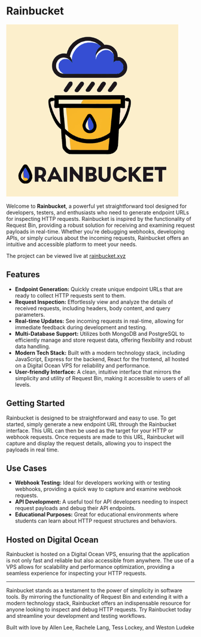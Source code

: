 # Rainbucket

![rainbucket logo](https://github.com/rainbucket-xyz/rainbucket/blob/main/frontend/public/gh_images/rainbucket.png?raw=true)

Welcome to **Rainbucket**, a powerful yet straightforward tool designed for developers, testers, and enthusiasts who need to generate endpoint URLs for inspecting HTTP requests. Rainbucket is inspired by the functionality of Request Bin, providing a robust solution for receiving and examining request payloads in real-time. Whether you're debugging webhooks, developing APIs, or simply curious about the incoming requests, Rainbucket offers an intuitive and accessible platform to meet your needs.

The project can be viewed live at [rainbucket.xyz](https://rainbucket.xyz/)

## Features

- **Endpoint Generation:** Quickly create unique endpoint URLs that are ready to collect HTTP requests sent to them.
- **Request Inspection:** Effortlessly view and analyze the details of received requests, including headers, body content, and query parameters.
- **Real-time Updates:** See incoming requests in real-time, allowing for immediate feedback during development and testing.
- **Multi-Database Support:** Utilizes both MongoDB and PostgreSQL to efficiently manage and store request data, offering flexibility and robust data handling.
- **Modern Tech Stack:** Built with a modern technology stack, including JavaScript, Express for the backend, React for the frontend, all hosted on a Digital Ocean VPS for reliability and performance.
- **User-friendly Interface:** A clean, intuitive interface that mirrors the simplicity and utility of Request Bin, making it accessible to users of all levels.

## Getting Started

Rainbucket is designed to be straightforward and easy to use. To get started, simply generate a new endpoint URL through the Rainbucket interface. This URL can then be used as the target for your HTTP or webhook requests. Once requests are made to this URL, Rainbucket will capture and display the request details, allowing you to inspect the payloads in real time.

## Use Cases

- **Webhook Testing:** Ideal for developers working with or testing webhooks, providing a quick way to capture and examine webhook requests.
- **API Development:** A useful tool for API developers needing to inspect request payloads and debug their API endpoints.
- **Educational Purposes:** Great for educational environments where students can learn about HTTP request structures and behaviors.

## Hosted on Digital Ocean

Rainbucket is hosted on a Digital Ocean VPS, ensuring that the application is not only fast and reliable but also accessible from anywhere. The use of a VPS allows for scalability and performance optimization, providing a seamless experience for inspecting your HTTP requests.

---

Rainbucket stands as a testament to the power of simplicity in software tools. By mirroring the functionality of Request Bin and extending it with a modern technology stack, Rainbucket offers an indispensable resource for anyone looking to inspect and debug HTTP requests. Try Rainbucket today and streamline your development and testing workflows.

Built with love by Allen Lee, Rachele Lang, Tess Lockey, and Weston Ludeke